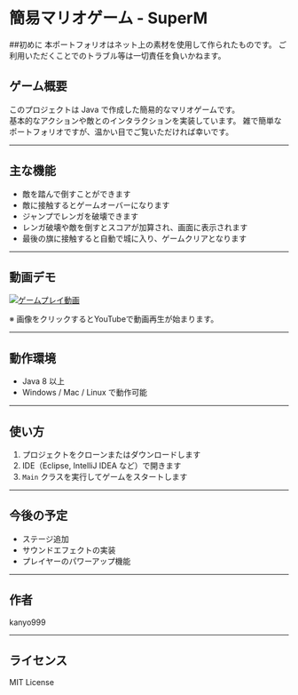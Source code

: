 # 簡易マリオゲーム - SuperM

##初めに
本ポートフォリオはネット上の素材を使用して作られたものです。
ご利用いただくことでのトラブル等は一切責任を負いかねます。

## ゲーム概要
このプロジェクトは Java で作成した簡易的なマリオゲームです。  
基本的なアクションや敵とのインタラクションを実装しています。
雑で簡単なポートフォリオですが、温かい目でご覧いただければ幸いです。

---

## 主な機能

- 敵を踏んで倒すことができます  
- 敵に接触するとゲームオーバーになります  
- ジャンプでレンガを破壊できます  
- レンガ破壊や敵を倒すとスコアが加算され、画面に表示されます  
- 最後の旗に接触すると自動で城に入り、ゲームクリアとなります

---

## 動画デモ

[![ゲームプレイ動画](https://img.youtube.com/vi/XoGaLR0C4og/0.jpg)](https://youtu.be/XoGaLR0C4og)

※ 画像をクリックするとYouTubeで動画再生が始まります。


---

## 動作環境

- Java 8 以上  
- Windows / Mac / Linux で動作可能  

---

## 使い方

1. プロジェクトをクローンまたはダウンロードします  
2. IDE（Eclipse, IntelliJ IDEA など）で開きます  
3. `Main` クラスを実行してゲームをスタートします  

---

## 今後の予定

- ステージ追加  
- サウンドエフェクトの実装  
- プレイヤーのパワーアップ機能  

---

## 作者

kanyo999

---

## ライセンス

MIT License

